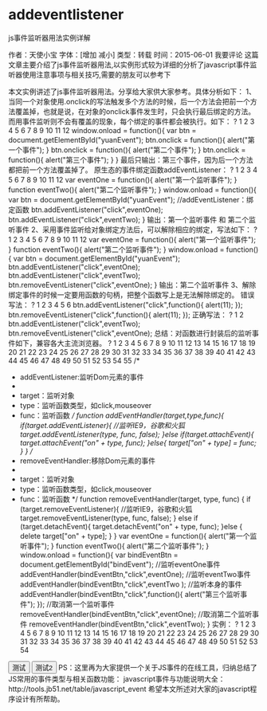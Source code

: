 # addeventlistener
js事件监听器用法实例详解

作者：天使小宝 字体：[增加 减小] 类型：转载 时间：2015-06-01 我要评论
这篇文章主要介绍了js事件监听器用法,以实例形式较为详细的分析了javascript事件监听器使用注意事项与相关技巧,需要的朋友可以参考下

本文实例讲述了js事件监听器用法。分享给大家供大家参考。具体分析如下：
1、当同一个对象使用.onclick的写法触发多个方法的时候，后一个方法会把前一个方法覆盖掉，也就是说，在对象的onclick事件发生时，只会执行最后绑定的方法。而用事件监听则不会有覆盖的现象，每个绑定的事件都会被执行。如下：
?
1
2
3
4
5
6
7
8
9
10
11
12
window.onload = function(){ 
 var btn = document.getElementById("yuanEvent"); 
 btn.onclick = function(){ 
  alert("第一个事件"); 
 } 
 btn.onclick = function(){ 
  alert("第二个事件"); 
 } 
 btn.onclick = function(){ 
  alert("第三个事件"); 
 } 
}
最后只输出：第三个事件，因为后一个方法都把前一个方法覆盖掉了。
原生态的事件绑定函数addEventListener：
?
1
2
3
4
5
6
7
8
9
10
11
12
var eventOne = function(){ 
 alert("第一个监听事件"); 
} 
function eventTwo(){ 
 alert("第二个监听事件"); 
} 
window.onload = function(){ 
 var btn = document.getElementById("yuanEvent"); 
 //addEventListener：绑定函数 
 btn.addEventListener("click",eventOne); 
 btn.addEventListener("click",eventTwo); 
}
输出：第一个监听事件 和 第二个监听事件
2、采用事件监听给对象绑定方法后，可以解除相应的绑定，写法如下：
?
1
2
3
4
5
6
7
8
9
10
11
12
var eventOne = function(){ 
 alert("第一个监听事件"); 
} 
function eventTwo(){ 
 alert("第二个监听事件"); 
} 
window.onload = function(){ 
 var btn = document.getElementById("yuanEvent"); 
 btn.addEventListener("click",eventOne); 
 btn.addEventListener("click",eventTwo); 
 btn.removeEventListener("click",eventOne); 
}
输出：第二个监听事件
3、解除绑定事件的时候一定要用函数的句柄，把整个函数写上是无法解除绑定的。
错误写法：
?
1
2
3
4
5
6
btn.addEventListener("click",function(){ 
 alert(11); 
}); 
btn.removeEventListener("click",function(){ 
 alert(11); 
});
正确写法：
?
1
2
btn.addEventListener("click",eventTwo); 
btn.removeEventListener("click",eventOne); 
总结：对函数进行封装后的监听事件如下，兼容各大主流浏览器。
?
1
2
3
4
5
6
7
8
9
10
11
12
13
14
15
16
17
18
19
20
21
22
23
24
25
26
27
28
29
30
31
32
33
34
35
36
37
38
39
40
41
42
43
44
45
46
47
48
49
50
51
52
53
54
55
/* 
 * addEventListener:监听Dom元素的事件 
 * 
 * target：监听对象 
 * type：监听函数类型，如click,mouseover 
 * func：监听函数 
 */
function addEventHandler(target,type,func){ 
 if(target.addEventListener){ 
  //监听IE9，谷歌和火狐 
  target.addEventListener(type, func, false); 
 }else if(target.attachEvent){ 
  target.attachEvent("on" + type, func); 
 }else{ 
  target["on" + type] = func; 
 } 
} 
/* 
 * removeEventHandler:移除Dom元素的事件 
 * 
 * target：监听对象 
 * type：监听函数类型，如click,mouseover 
 * func：监听函数 
 */
function removeEventHandler(target, type, func) { 
 if (target.removeEventListener){ 
  //监听IE9，谷歌和火狐 
  target.removeEventListener(type, func, false); 
 } else if (target.detachEvent){ 
  target.detachEvent("on" + type, func); 
 }else { 
  delete target["on" + type]; 
 } 
} 
var eventOne = function(){ 
 alert("第一个监听事件"); 
} 
function eventTwo(){ 
 alert("第二个监听事件"); 
} 
window.onload = function(){ 
 var bindEventBtn = document.getElementById("bindEvent"); 
 //监听eventOne事件 
 addEventHandler(bindEventBtn,"click",eventOne); 
 //监听eventTwo事件 
 addEventHandler(bindEventBtn,"click",eventTwo ); 
 //监听本身的事件 
 addEventHandler(bindEventBtn,"click",function(){ 
  alert("第三个监听事件"); 
 }); 
 //取消第一个监听事件 
 removeEventHandler(bindEventBtn,"click",eventOne); 
 //取消第二个监听事件 
 removeEventHandler(bindEventBtn,"click",eventTwo); 
} 
实例：
?
1
2
3
4
5
6
7
8
9
10
11
12
13
14
15
16
17
18
19
20
21
22
23
24
25
26
27
28
29
30
31
32
33
34
35
36
37
38
39
40
41
42
43
44
45
46
47
48
49
50
51
52
53
54
<!DOCTYPE html> 
<html> 
 <head> 
  <meta http-equiv="Content-Type" content="text/html; charset=UTF-8"> 
  <title>Event</title> 
  <script type="text/javascript"> 
   function addEventHandler(target,type,func){ 
    if(target.addEventListener){ 
     //监听IE9，谷歌和火狐 
     target.addEventListener(type, func, false); 
    }else if(target.attachEvent){ 
     target.attachEvent("on" + type, func); 
    }else{ 
     target["on" + type] = func; 
    } 
   } 
   function removeEventHandler(target, type, func) { 
    if (target.removeEventListener){ 
     //监听IE9，谷歌和火狐 
     target.removeEventListener(type, func, false); 
    } else if (target.detachEvent){ 
     target.detachEvent("on" + type, func); 
    }else { 
     delete target["on" + type]; 
    } 
   } 
   var eventOne = function(){ 
    alert("第一个监听事件"); 
   } 
   function eventTwo(){ 
    alert("第二个监听事件"); 
   } 
   window.onload = function(){ 
    var bindEventBtn = document.getElementById("bindEvent"); 
    //监听eventOne事件 
    addEventHandler(bindEventBtn,"click",eventOne); 
    //监听eventTwo事件 
    addEventHandler(bindEventBtn,"click",eventTwo ); 
    //监听本身的事件 
    addEventHandler(bindEventBtn,"click",function(){ 
     alert("第三个监听事件"); 
    }); 
    //取消第一个监听事件 
    removeEventHandler(bindEventBtn,"click",eventOne); 
    //取消第二个监听事件 
    removeEventHandler(bindEventBtn,"click",eventTwo); 
   } 
  </script> 
 </head> 
 <body> 
  <input type="button" value="测试" id="bindEvent"> 
  <input type="button" value="测试2" id="yuanEvent"> 
 </body> 
</html>
PS：这里再为大家提供一个关于JS事件的在线工具，归纳总结了JS常用的事件类型与相关函数功能：
javascript事件与功能说明大全：
http://tools.jb51.net/table/javascript_event
希望本文所述对大家的javascript程序设计有所帮助。
